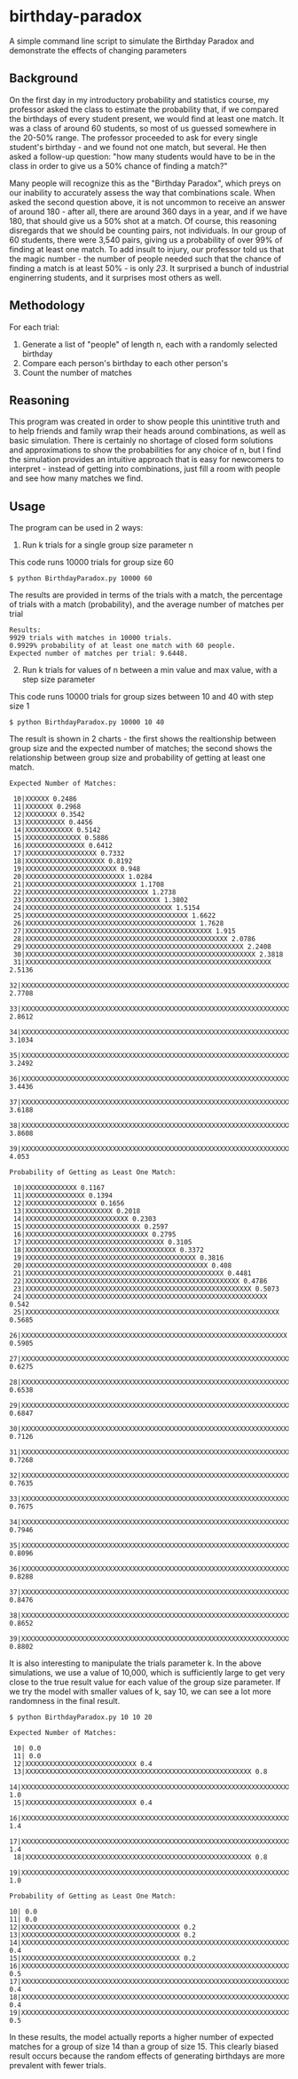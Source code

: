 # birthday-paradox
A simple command line script to simulate the Birthday Paradox and demonstrate the effects of changing parameters


## Background

On the first day in my introductory probability and statistics course, my professor asked the class to estimate the probability that, if we compared the birthdays of every student present, we would find at least one match. It was a class of around 60 students, so most of us guessed somewhere in the 20-50% range. The professor proceeded to ask for every single student's birthday - and we found not one match, but several. He then asked a follow-up question: "how many students would have to be in the class in order to give us a 50% chance of finding a match?" 

Many people will recognize this as the "Birthday Paradox", which preys on our inability to accurately assess the way that combinations scale. When asked the second question above, it is not uncommon to receive an answer of around 180 - after all, there are around 360 days in a year, and if we have 180, that should give us a 50% shot at a match. Of course, this reasoning disregards that we should be counting pairs, not individuals. In our group of 60 students, there were 3,540 pairs, giving us a probability of over 99% of finding at least one match. To add insult to injury, our professor told us that the magic number - the number of people needed such that the chance of finding a match is at least 50% - is only _23_. It surprised a bunch of industrial enginerring students, and it surprises most others as well.

## Methodology

For each trial:
1. Generate a list of "people" of length n, each with a randomly selected birthday
2. Compare each person's birthday to each other person's
3. Count the number of matches

## Reasoning

This program was created in order to show people this unintitive truth and to help friends and family wrap their heads around combinations, as well as basic simulation. There is certainly no shortage of closed form solutions and approximations to show the probabilities for any choice of n, but I find the simulation provides an intuitive approach that is easy for newcomers to interpret - instead of getting into combinations, just fill a room with people and see how many matches we find.

## Usage

The program can be used in 2 ways:

1. Run k trials for a single group size parameter n

This code runs 10000 trials for group size 60

`$ python BirthdayParadox.py 10000 60`

The results are provided in terms of the trials with a match, the percentage of trials with a match (probability), and the average number of matches per trial
```
Results: 
9929 trials with matches in 10000 trials.
0.9929% probability of at least one match with 60 people.
Expected number of matches per trial: 9.6448.
```

2. Run k trials for values of n between a min value and max value, with a step size parameter

This code runs 10000 trials for group sizes between 10 and 40 with step size 1

`$ python BirthdayParadox.py 10000 10 40`

The result is shown in 2 charts - the first shows the realtionship between group size and the expected number of matches; the second shows the relationship between group size and probability of getting at least one match. 

```
Expected Number of Matches:

 10|XXXXXX 0.2486
 11|XXXXXXX 0.2968
 12|XXXXXXXX 0.3542
 13|XXXXXXXXXX 0.4456
 14|XXXXXXXXXXXX 0.5142
 15|XXXXXXXXXXXXXX 0.5886
 16|XXXXXXXXXXXXXXX 0.6412
 17|XXXXXXXXXXXXXXXXXX 0.7332
 18|XXXXXXXXXXXXXXXXXXXX 0.8192
 19|XXXXXXXXXXXXXXXXXXXXXXX 0.948
 20|XXXXXXXXXXXXXXXXXXXXXXXXX 1.0284
 21|XXXXXXXXXXXXXXXXXXXXXXXXXXXX 1.1708
 22|XXXXXXXXXXXXXXXXXXXXXXXXXXXXXXX 1.2738
 23|XXXXXXXXXXXXXXXXXXXXXXXXXXXXXXXXXX 1.3802
 24|XXXXXXXXXXXXXXXXXXXXXXXXXXXXXXXXXXXXX 1.5154
 25|XXXXXXXXXXXXXXXXXXXXXXXXXXXXXXXXXXXXXXXXX 1.6622
 26|XXXXXXXXXXXXXXXXXXXXXXXXXXXXXXXXXXXXXXXXXXX 1.7628
 27|XXXXXXXXXXXXXXXXXXXXXXXXXXXXXXXXXXXXXXXXXXXXXXX 1.915
 28|XXXXXXXXXXXXXXXXXXXXXXXXXXXXXXXXXXXXXXXXXXXXXXXXXXX 2.0786
 29|XXXXXXXXXXXXXXXXXXXXXXXXXXXXXXXXXXXXXXXXXXXXXXXXXXXXXXX 2.2408
 30|XXXXXXXXXXXXXXXXXXXXXXXXXXXXXXXXXXXXXXXXXXXXXXXXXXXXXXXXXX 2.3818
 31|XXXXXXXXXXXXXXXXXXXXXXXXXXXXXXXXXXXXXXXXXXXXXXXXXXXXXXXXXXXXXX 2.5136
 32|XXXXXXXXXXXXXXXXXXXXXXXXXXXXXXXXXXXXXXXXXXXXXXXXXXXXXXXXXXXXXXXXXXXX 2.7708
 33|XXXXXXXXXXXXXXXXXXXXXXXXXXXXXXXXXXXXXXXXXXXXXXXXXXXXXXXXXXXXXXXXXXXXXX 2.8612
 34|XXXXXXXXXXXXXXXXXXXXXXXXXXXXXXXXXXXXXXXXXXXXXXXXXXXXXXXXXXXXXXXXXXXXXXXXXXXX 3.1034
 35|XXXXXXXXXXXXXXXXXXXXXXXXXXXXXXXXXXXXXXXXXXXXXXXXXXXXXXXXXXXXXXXXXXXXXXXXXXXXXXXX 3.2492
 36|XXXXXXXXXXXXXXXXXXXXXXXXXXXXXXXXXXXXXXXXXXXXXXXXXXXXXXXXXXXXXXXXXXXXXXXXXXXXXXXXXXXX 3.4436
 37|XXXXXXXXXXXXXXXXXXXXXXXXXXXXXXXXXXXXXXXXXXXXXXXXXXXXXXXXXXXXXXXXXXXXXXXXXXXXXXXXXXXXXXXXX 3.6188
 38|XXXXXXXXXXXXXXXXXXXXXXXXXXXXXXXXXXXXXXXXXXXXXXXXXXXXXXXXXXXXXXXXXXXXXXXXXXXXXXXXXXXXXXXXXXXXXXX 3.8608
 39|XXXXXXXXXXXXXXXXXXXXXXXXXXXXXXXXXXXXXXXXXXXXXXXXXXXXXXXXXXXXXXXXXXXXXXXXXXXXXXXXXXXXXXXXXXXXXXXXXXXX 4.053
```

```
Probability of Getting as Least One Match:

 10|XXXXXXXXXXXXX 0.1167
 11|XXXXXXXXXXXXXXX 0.1394
 12|XXXXXXXXXXXXXXXXXX 0.1656
 13|XXXXXXXXXXXXXXXXXXXXXX 0.2018
 14|XXXXXXXXXXXXXXXXXXXXXXXXXX 0.2303
 15|XXXXXXXXXXXXXXXXXXXXXXXXXXXXX 0.2597
 16|XXXXXXXXXXXXXXXXXXXXXXXXXXXXXXX 0.2795
 17|XXXXXXXXXXXXXXXXXXXXXXXXXXXXXXXXXXX 0.3105
 18|XXXXXXXXXXXXXXXXXXXXXXXXXXXXXXXXXXXXXX 0.3372
 19|XXXXXXXXXXXXXXXXXXXXXXXXXXXXXXXXXXXXXXXXXXX 0.3816
 20|XXXXXXXXXXXXXXXXXXXXXXXXXXXXXXXXXXXXXXXXXXXXXX 0.408
 21|XXXXXXXXXXXXXXXXXXXXXXXXXXXXXXXXXXXXXXXXXXXXXXXXXX 0.4481
 22|XXXXXXXXXXXXXXXXXXXXXXXXXXXXXXXXXXXXXXXXXXXXXXXXXXXXXX 0.4786
 23|XXXXXXXXXXXXXXXXXXXXXXXXXXXXXXXXXXXXXXXXXXXXXXXXXXXXXXXXX 0.5073
 24|XXXXXXXXXXXXXXXXXXXXXXXXXXXXXXXXXXXXXXXXXXXXXXXXXXXXXXXXXXXXX 0.542
 25|XXXXXXXXXXXXXXXXXXXXXXXXXXXXXXXXXXXXXXXXXXXXXXXXXXXXXXXXXXXXXXXX 0.5685
 26|XXXXXXXXXXXXXXXXXXXXXXXXXXXXXXXXXXXXXXXXXXXXXXXXXXXXXXXXXXXXXXXXXXX 0.5905
 27|XXXXXXXXXXXXXXXXXXXXXXXXXXXXXXXXXXXXXXXXXXXXXXXXXXXXXXXXXXXXXXXXXXXXXXX 0.6275
 28|XXXXXXXXXXXXXXXXXXXXXXXXXXXXXXXXXXXXXXXXXXXXXXXXXXXXXXXXXXXXXXXXXXXXXXXXXX 0.6538
 29|XXXXXXXXXXXXXXXXXXXXXXXXXXXXXXXXXXXXXXXXXXXXXXXXXXXXXXXXXXXXXXXXXXXXXXXXXXXXX 0.6847
 30|XXXXXXXXXXXXXXXXXXXXXXXXXXXXXXXXXXXXXXXXXXXXXXXXXXXXXXXXXXXXXXXXXXXXXXXXXXXXXXXX 0.7126
 31|XXXXXXXXXXXXXXXXXXXXXXXXXXXXXXXXXXXXXXXXXXXXXXXXXXXXXXXXXXXXXXXXXXXXXXXXXXXXXXXXXX 0.7268
 32|XXXXXXXXXXXXXXXXXXXXXXXXXXXXXXXXXXXXXXXXXXXXXXXXXXXXXXXXXXXXXXXXXXXXXXXXXXXXXXXXXXXXXX 0.7635
 33|XXXXXXXXXXXXXXXXXXXXXXXXXXXXXXXXXXXXXXXXXXXXXXXXXXXXXXXXXXXXXXXXXXXXXXXXXXXXXXXXXXXXXXX 0.7675
 34|XXXXXXXXXXXXXXXXXXXXXXXXXXXXXXXXXXXXXXXXXXXXXXXXXXXXXXXXXXXXXXXXXXXXXXXXXXXXXXXXXXXXXXXXXX 0.7946
 35|XXXXXXXXXXXXXXXXXXXXXXXXXXXXXXXXXXXXXXXXXXXXXXXXXXXXXXXXXXXXXXXXXXXXXXXXXXXXXXXXXXXXXXXXXXX 0.8096
 36|XXXXXXXXXXXXXXXXXXXXXXXXXXXXXXXXXXXXXXXXXXXXXXXXXXXXXXXXXXXXXXXXXXXXXXXXXXXXXXXXXXXXXXXXXXXXXX 0.8288
 37|XXXXXXXXXXXXXXXXXXXXXXXXXXXXXXXXXXXXXXXXXXXXXXXXXXXXXXXXXXXXXXXXXXXXXXXXXXXXXXXXXXXXXXXXXXXXXXXX 0.8476
 38|XXXXXXXXXXXXXXXXXXXXXXXXXXXXXXXXXXXXXXXXXXXXXXXXXXXXXXXXXXXXXXXXXXXXXXXXXXXXXXXXXXXXXXXXXXXXXXXXXX 0.8652
 39|XXXXXXXXXXXXXXXXXXXXXXXXXXXXXXXXXXXXXXXXXXXXXXXXXXXXXXXXXXXXXXXXXXXXXXXXXXXXXXXXXXXXXXXXXXXXXXXXXXXX 0.8802
 ```


It is also interesting to manipulate the trials parameter k. In the above simulations, we use a value of 10,000, which is sufficiently large to get very close to the true result value for each value of the group size parameter. If we try the model with smaller values of k, say 10, we can see a lot more randomness in the final result.

`$ python BirthdayParadox.py 10 10 20`

```
Expected Number of Matches:

 10| 0.0
 11| 0.0
 12|XXXXXXXXXXXXXXXXXXXXXXXXXXXX 0.4
 13|XXXXXXXXXXXXXXXXXXXXXXXXXXXXXXXXXXXXXXXXXXXXXXXXXXXXXXXXX 0.8
 14|XXXXXXXXXXXXXXXXXXXXXXXXXXXXXXXXXXXXXXXXXXXXXXXXXXXXXXXXXXXXXXXXXXXXXXX 1.0
 15|XXXXXXXXXXXXXXXXXXXXXXXXXXXX 0.4
 16|XXXXXXXXXXXXXXXXXXXXXXXXXXXXXXXXXXXXXXXXXXXXXXXXXXXXXXXXXXXXXXXXXXXXXXXXXXXXXXXXXXXXXXXXXXXXXXXXXXXX 1.4
 17|XXXXXXXXXXXXXXXXXXXXXXXXXXXXXXXXXXXXXXXXXXXXXXXXXXXXXXXXXXXXXXXXXXXXXXXXXXXXXXXXXXXXXXXXXXXXXXXXXXXX 1.4
 18|XXXXXXXXXXXXXXXXXXXXXXXXXXXXXXXXXXXXXXXXXXXXXXXXXXXXXXXXX 0.8
 19|XXXXXXXXXXXXXXXXXXXXXXXXXXXXXXXXXXXXXXXXXXXXXXXXXXXXXXXXXXXXXXXXXXXXXXX 1.0
 ```
 
 ```
 Probability of Getting as Least One Match:

 10| 0.0
 11| 0.0
 12|XXXXXXXXXXXXXXXXXXXXXXXXXXXXXXXXXXXXXXXX 0.2
 13|XXXXXXXXXXXXXXXXXXXXXXXXXXXXXXXXXXXXXXXX 0.2
 14|XXXXXXXXXXXXXXXXXXXXXXXXXXXXXXXXXXXXXXXXXXXXXXXXXXXXXXXXXXXXXXXXXXXXXXXXXXXXXXXX 0.4
 15|XXXXXXXXXXXXXXXXXXXXXXXXXXXXXXXXXXXXXXXX 0.2
 16|XXXXXXXXXXXXXXXXXXXXXXXXXXXXXXXXXXXXXXXXXXXXXXXXXXXXXXXXXXXXXXXXXXXXXXXXXXXXXXXXXXXXXXXXXXXXXXXXXXXX 0.5
 17|XXXXXXXXXXXXXXXXXXXXXXXXXXXXXXXXXXXXXXXXXXXXXXXXXXXXXXXXXXXXXXXXXXXXXXXXXXXXXXXX 0.4
 18|XXXXXXXXXXXXXXXXXXXXXXXXXXXXXXXXXXXXXXXXXXXXXXXXXXXXXXXXXXXXXXXXXXXXXXXXXXXXXXXX 0.4
 19|XXXXXXXXXXXXXXXXXXXXXXXXXXXXXXXXXXXXXXXXXXXXXXXXXXXXXXXXXXXXXXXXXXXXXXXXXXXXXXXXXXXXXXXXXXXXXXXXXXXX 0.5
 ```
 
In these results, the model actually reports a higher number of expected matches for a group of size 14 than a group of size 15. This clearly biased result occurs because the random effects of generating birthdays are more prevalent with fewer trials. 
